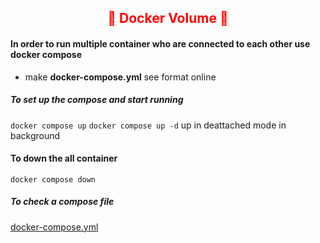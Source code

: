 ## <center><font color="red">🐳 Docker Volume 🐳</font></center>

#### In order to run multiple container who are connected to each other use docker compose 

* make **docker-compose.yml**
see format online

##### To set up the compose  and start running
```docker compose up```
```docker compose up -d``` up in deattached mode in background

#### To down the all container
```docker compose down```

##### To check a compose file 
[docker-compose.yml](https://github.com/calcom/cal.com/blob/main/packages/prisma/docker-compose.yml)
